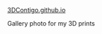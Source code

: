 <a href="https://alejorminetti.github.io/3DContigo.github.io/">3DContigo.github.io</a>
<p>Gallery photo for my 3D prints</p>
